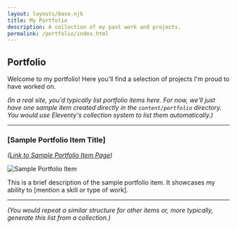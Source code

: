 ```yaml
---
layout: layouts/base.njk
title: My Portfolio
description: A collection of my past work and projects.
permalink: /portfolio/index.html
---
```


## Portfolio

Welcome to my portfolio! Here you'll find a selection of projects I'm proud to have worked on.

*(In a real site, you'd typically list portfolio items here. For now, we'll just have one sample item created directly in the `content/portfolio` directory. You would use Eleventy's collection system to list them automatically.)*

---

### [Sample Portfolio Item Title]
*([Link to Sample Portfolio Item Page](/portfolio/sample-item/))*

![Sample Portfolio Item](/assets/images/portfolio-sample.jpg "Sample Portfolio Item")

This is a brief description of the sample portfolio item. It showcases my ability to [mention a skill or type of work].

---
*(You would repeat a similar structure for other items or, more typically, generate this list from a collection.)*
